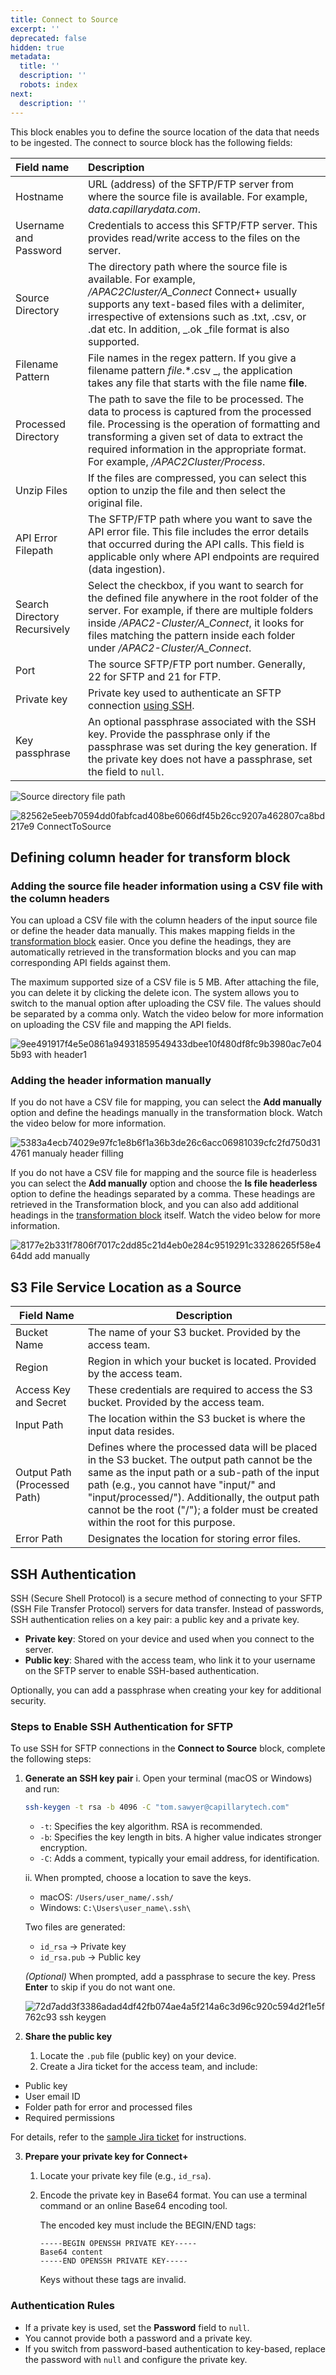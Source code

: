 ```yaml
---
title: Connect to Source
excerpt: ''
deprecated: false
hidden: true
metadata:
  title: ''
  description: ''
  robots: index
next:
  description: ''
---
```

This block enables you to define the source location of the data that needs to be ingested. The connect to source block has the following fields:

| Field name                   | Description                                                                                                                                                                                                                                                                              |
| :--------------------------- | :--------------------------------------------------------------------------------------------------------------------------------------------------------------------------------------------------------------------------------------------------------------------------------------- |
| Hostname                     | URL (address) of the SFTP/FTP server from where the source file is available. For example, _data.capillarydata.com_.                                                                                                                                                                     |
| Username and Password        | Credentials to access this SFTP/FTP server. This provides read/write access to the files on the server.                                                                                                                                                                                  |
| Source Directory             | The directory path where the source file is available. For example, _/APAC2Cluster/A_Connect_ Connect+ usually supports any text-based files with a delimiter, irrespective of extensions such as .txt, .csv, or .dat etc. In addition, _.ok _file format is also supported.             |
| Filename Pattern             | File names in the regex pattern. If you give a filename pattern _file_.*.csv _, the application takes any file that starts with the file name **file**.                                                                                                                                  |
| Processed Directory          | The path to save the file to be processed. The data to process is captured from the processed file. Processing is the operation of formatting and transforming a given set of data to extract the required information in the appropriate format. For example,  _/APAC2Cluster/Process_. |
| Unzip Files                  | If the files are compressed, you can select this option to unzip the file and then select the original file.                                                                                                                                                                             |
| API Error Filepath           | The SFTP/FTP path where you want to save the API error file. This file includes the error details that occurred during the  API calls. This field is applicable only where API endpoints are required (data ingestion).                                                                  |
| Search Directory Recursively | Select the checkbox, if you want to search for the defined file anywhere in the root folder of the server. For example, if there are multiple folders inside _/APAC2-Cluster/A_Connect_, it looks for files matching the pattern inside each folder under _/APAC2-Cluster/A_Connect_.    |
| Port                         | The source SFTP/FTP port number. Generally, 22 for SFTP and 21 for FTP.                                                                                                                                                                                                                  |
| Private key                  | Private key used to authenticate an SFTP connection [using SSH](https://docs.capillarytech.com/docs/connect-to-source#/ssh-authentication).                                                                                                                                              |
| Key passphrase               | An optional passphrase associated with the SSH key. Provide the passphrase only if the passphrase was set during the key generation. If the private key does not have a passphrase, set the field to `null`.                                                                             |

![Source directory file path](https://files.readme.io/59c3232-Source_file_location.png)

![82562e5eeb70594dd0fabfcad408be6066df45b26cc9207a462807ca8bd217e9 ConnectToSource](https://files.readme.io/82562e5eeb70594dd0fabfcad408be6066df45b26cc9207a462807ca8bd217e9-ConnectToSource.png)

## Defining column header for transform block

### Adding the source file header information using a CSV file with the column headers

You can upload a CSV file with the column headers of the input source file or define the header data manually. This makes mapping fields in the [transformation block](https://docs.capillarytech.com/docs/configure-actions#transform-data) easier. Once you define the headings, they are automatically retrieved in the transformation blocks and you can map corresponding API fields against them.

The maximum supported size of a CSV file is 5 MB. After attaching the file, you can delete it by clicking the delete icon. The system allows you to switch to the manual option after uploading the CSV file. The values should be separated by a comma only. Watch the video below for more information on uploading the CSV file and mapping the API fields.

![9ee491917f4e5e0861a94931859549433dbee10f480df8fc9b3980ac7e045b93 with header1](https://files.readme.io/9ee491917f4e5e0861a94931859549433dbee10f480df8fc9b3980ac7e045b93-with_header1.gif)

### Adding the header information manually

If you do not have a CSV file for mapping, you can select the **Add manually** option and define the headings manually in the transformation block. Watch the video below for more information.

![5383a4ecb74029e97fc1e8b6f1a36b3de26c6acc06981039cfc2fd750d314761 manualy header filling](https://files.readme.io/5383a4ecb74029e97fc1e8b6f1a36b3de26c6acc06981039cfc2fd750d314761-manualy_header_filling.gif)

If you do not have a CSV file for mapping and the source file is headerless you can select the **Add manually** option and choose the **Is file headerless** option to define the headings separated by a comma. These headings are retrieved in the Transformation block, and you can also add additional headings in the [transformation block](https://docs.capillarytech.com/docs/configure-actions#transform-data) itself. Watch the video below for more information.

![8177e2b331f7806f7017c2dd85c21d4eb0e284c9519291c33286265f58e464dd add manually](https://files.readme.io/8177e2b331f7806f7017c2dd85c21d4eb0e284c9519291c33286265f58e464dd-add_manually.gif)

## S3 File Service Location as a Source

| **Field Name**               | **Description**                                                                                                                                                                                                                                                                                                                    |
| ---------------------------- | ---------------------------------------------------------------------------------------------------------------------------------------------------------------------------------------------------------------------------------------------------------------------------------------------------------------------------------- |
| Bucket Name                  | The name of your S3 bucket. Provided by the access team.                                                                                                                                                                                                                                                                           |
| Region                       | Region in which your bucket is located. Provided by the access team.                                                                                                                                                                                                                                                               |
| Access Key and Secret        | These credentials are required to access the S3 bucket. Provided by the access team.                                                                                                                                                                                                                                               |
| Input Path                   | The location within the S3 bucket is where the input data resides.                                                                                                                                                                                                                                                                 |
| Output Path (Processed Path) | Defines where the processed data will be placed in the S3 bucket. The output path cannot be the same as the input path or a sub-path of the input path (e.g., you cannot have "input/" and "input/processed/"). Additionally, the output path cannot be the root ("/"); a folder must be created within the root for this purpose. |
| Error Path                   | Designates the location for storing error files.                                                                                                                                                                                                                                                                                   |

## SSH Authentication

SSH (Secure Shell Protocol) is a secure method of connecting to your SFTP (SSH File Transfer Protocol) servers for data transfer. Instead of passwords, SSH authentication relies on a key pair: a public key and a private key.

* **Private key**: Stored on your device and used when you connect to the server.
* **Public key**: Shared with the access team, who link it to your username on the SFTP server to enable SSH-based authentication.

Optionally, you can add a passphrase when creating your key for additional security.

### Steps to Enable SSH Authentication for SFTP

To use SSH for SFTP connections in the **Connect to Source** block, complete the following steps:

1. **Generate an SSH key pair**
   i. Open your terminal (macOS or Windows) and run:

   ```bash
   ssh-keygen -t rsa -b 4096 -C "tom.sawyer@capillarytech.com"
   ```

   * `-t`: Specifies the key algorithm. RSA is recommended.
   * `-b`: Specifies the key length in bits. A higher value indicates stronger encryption.
   * `-C`: Adds a comment, typically your email address, for identification.

   ii. When prompted, choose a location to save the keys.

   * macOS: `/Users/user_name/.ssh/`
   * Windows: `C:\Users\user_name\.ssh\`

   Two files are generated:

   * `id_rsa` → Private key
   * `id_rsa.pub` → Public key

   _(Optional)_ When prompted, add a passphrase to secure the key. Press **Enter** to skip if you do not want one.

   ![72d7add3f3386adad4df42fb074ae4a5f214a6c3d96c920c594d2f1e5f762c93 ssh keygen](https://files.readme.io/72d7add3f3386adad4df42fb074ae4a5f214a6c3d96c920c594d2f1e5f762c93-ssh_keygen.png)

2. **Share the public key**

   1. Locate the `.pub` file (public key) on your device.
   2. Create a Jira ticket for the access team, and include:

* Public key
* User email ID
* Folder path for error and processed files
* Required permissions

For details, refer to the [sample Jira ticket](https://capillarytech.atlassian.net/browse/ACM-6356) for instructions.

3. **Prepare your private key for Connect+**
   1. Locate your private key file (e.g., `id_rsa`).
   2. Encode the private key in Base64 format. You can use a terminal command or an online Base64 encoding tool.

      The encoded key must include the BEGIN/END tags:

      ```
      -----BEGIN OPENSSH PRIVATE KEY-----  
      Base64 content  
      -----END OPENSSH PRIVATE KEY-----  
      ```

      Keys without these tags are invalid.

### Authentication Rules

* If a private key is used, set the **Password** field to `null`.
* You cannot provide both a password and a private key.
* If you switch from password-based authentication to key-based, replace the password with `null` and configure the private key.

<br />
